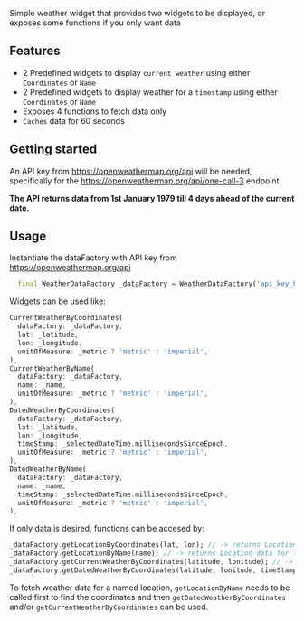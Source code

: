 <!--
This README describes the package. If you publish this package to pub.dev,
this README's contents appear on the landing page for your package.

For information about how to write a good package README, see the guide for
[writing package pages](https://dart.dev/guides/libraries/writing-package-pages).

For general information about developing packages, see the Dart guide for
[creating packages](https://dart.dev/guides/libraries/create-library-packages)
and the Flutter guide for
[developing packages and plugins](https://flutter.dev/developing-packages).
-->

Simple weather widget that provides two widgets to be displayed, or exposes some functions if you only want data

## Features

- 2 Predefined widgets to display `current weather` using either `Coordinates` or `Name`
- 2 Predefined widgets to display weather for a `timestamp` using either `Coordinates` or `Name`
- Exposes 4 functions to fetch data only
- `Caches` data for 60 seconds

## Getting started
An API key from https://openweathermap.org/api will be needed, specifically for the https://openweathermap.org/api/one-call-3 endpoint

**The API returns data from 1st January 1979 till 4 days ahead of the current date.**

## Usage

Instantiate the dataFactory with API key from https://openweathermap.org/api
```dart
  final WeatherDataFactory _dataFactory = WeatherDataFactory('api_key_here');
```
Widgets can be used like:
```dart
CurrentWeatherByCoordinates(
  dataFactory: _dataFactory,
  lat: _latitude,
  lon: _longitude,
  unitOfMeasure: _metric ? 'metric' : 'imperial',
),
CurrentWeatherByName(
  dataFactory: _dataFactory,
  name: _name,
  unitOfMeasure: _metric ? 'metric' : 'imperial',
),
DatedWeatherByCoordinates(
  dataFactory: _dataFactory,
  lat: _latitude,
  lon: _longitude,
  timeStamp: _selectedDateTime.millisecondsSinceEpoch,
  unitOfMeasure: _metric ? 'metric' : 'imperial',
),
DatedWeatherByName(
  dataFactory: _dataFactory,
  name: _name,
  timeStamp: _selectedDateTime.millisecondsSinceEpoch,
  unitOfMeasure: _metric ? 'metric' : 'imperial',
),
```
If only data is desired, functions can be accesed by:
```dart
_dataFactory.getLocationByCoordinates(lat, lon); // -> returns Location data for the given Coordinates
_dataFactory.getLocationByName(name); // -> returns Location data for the given Name
_dataFactory.getCurrentWeatherByCoordinates(latitude, lonitude); // -> returns current Weather data fthe given Coordinates
_dataFactory.getDatedWeatherByCoordinates(latitude, lonitude, timeStamp); // -> returns Weather data for the given Coordinates
```

To fetch weather data for a named location, `getLocationByName` needs to be called first to find the coordinates and then `getDatedWeatherByCoordinates` and/or `getCurrentWeatherByCoordinates` can be used.
